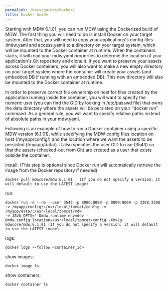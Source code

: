 ```yaml
---
permalink: /docs/guides/docker/
title: Docker Guide
---
```


Starting with MDW 6.1.01, you can run MDW using the Dockerized build of MDW.  The first thing you will need to do is install Docker on your target system.  After that, you will need to copy your applications's config files (mdw.yaml and access.yaml) to a directory on your target system, which will be mounted to the Docker container at runtime.  When the containers starts, it will read your mdw.yaml properties to determie the location of your application's Git repository and clone it.  If you want to preserve your assets across Docker containers, you will also want to make a new empty directory on your target system where the container will create your assets (and embedded DB if running with an embedded DB).  This new directory will also be mounted to the Docker container at runtime.  

In order to preserve correct file ownership on host for files created by the application running inside the container, you will want to specify the numeric user (you can find the GID by looking in /etc/passwd file) that owns the data directory where the assets will be persisted on your "docker run" command. As a general rule, you will want to specify relative paths instead of absolute paths in your mdw.yaml.   

Following is an example of how to run a Docker container using a specific MDW version (6.1.01), while specifying the MDW config files location on host (/myapp/config/) and the location where we want the assets to be persisted (/myapp/data/).  It also specifies the user GID to use (3543) so that the assets (checked-out from Git) are created as a user that exists outside the container.
  
install:   (This step is optional since Docker run will automatically retrieve the image from the Docker repository if needed)
```
docker pull mdwcore/mdw:6.1.01   (If you do not specify a version, it will default to use the LATEST image)
```

run:
```
docker run -d --rm --user 3543 -p 8080:8080 -p 8009:8009 -p 3308:3308 -v /myapp/config/:/usr/local/tomcat/config -v /myapp/data/:/usr/local/tomcat/mdw 
-e JAVA_OPTS='-Dmdw.runtime.env=dev -Dmdw.config.location=/usr/local/tomcat/config -Xmx2g' mdwcore/mdw:6.1.01 (If you do not specify a version, it will default to use the LATEST image)
```

logs:
```
docker logs --follow <container_id>
```

show images:
```
docker image ls
```

show containers:
```
docker container ls
```